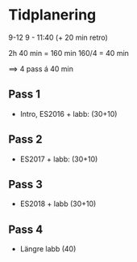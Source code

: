 # Tidplanering
9-12
9 - 11:40 (+ 20 min retro)

2h 40 min = 160 min
160/4 = 40 min

==> 4 pass á 40 min

## Pass 1
- Intro, ES2016 + labb: (30+10)

## Pass 2
- ES2017 + labb: (30+10)

## Pass 3
- ES2018 + labb (30+10)

## Pass 4
- Längre labb (40)
